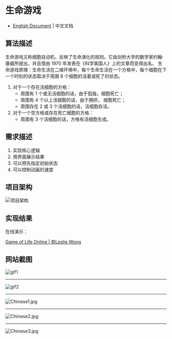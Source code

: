 # 生命游戏

- [English Document](./README.md) | 中文文档

## 算法描述

生命游戏又称细胞自动机，反映了生命演化的规则。它由剑桥大学的数学家约翰·康威所提出，并且借由 1970 年发表在《科学美国人》上的文章而变得出名。
生命游戏原理：生命生活在二维环境中，每个生命生活在一个方格中，每个细胞在下一个时刻的状态取决于周围 8 个细胞的活着或死了的状态。

1. 对于一个存在活细胞的方格：
   - 周围有 1 个或无活细胞的话，由于孤独，细胞死亡；
   - 周围有 4 个以上活细胞的话，由于拥挤， 细胞死亡；
   - 周围存在 2 或 3 个活细胞的话，活细胞存活。
2. 对于一个空方格或存在死亡细胞的方格：
   - 周围有 3 个活细胞的话，方格有活细胞生成。

## 需求描述

1. 实现核心逻辑
2. 用界面展示结果
3. 可以预先指定初始状态
4. 可以控制动画的速度

## 项目架构

![项目架构](https://i.loli.net/2020/04/19/KtesLrvnIqd3yxb.png)

## 实现结果

在线演示：

[Game of Life Online | ©Leslie Wong](http://playgameoflife.live)

## 网站截图

![gif1](https://i.loli.net/2020/03/29/A2QGYeI1fCc5LNg.gif)

---

![gif2](https://i.loli.net/2020/04/07/ivx5zVUcAtF9YZq.gif)

---

![Chinese1.jpg](https://i.loli.net/2020/02/26/DThZANFmwecMpWG.jpg)

---

![Chinese2.jpg](https://i.loli.net/2020/02/26/HWfchdlrNjMILw7.jpg)

---

![Chinese3.jpg](https://i.loli.net/2020/02/26/vk9gSq7onw1JQHF.jpg)
